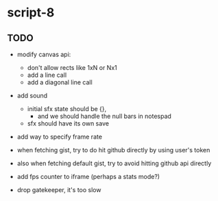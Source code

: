 # script-8

## TODO
- modify canvas api:
  - don't allow rects like 1xN or Nx1
  - add a line call
  - add a diagonal line call

- add sound
  - initial sfx state should be {},
    - and we should handle the null bars in notespad
  - sfx should have its own save

- add way to specify frame rate
- when fetching gist, try to do hit github directly by using user's token
- also when fetching default gist, try to avoid hitting github api directly
- add fps counter to iframe (perhaps a stats mode?)
- drop gatekeeper, it's too slow
